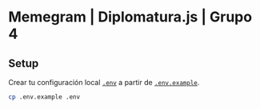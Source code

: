 # Memegram | Diplomatura.js | Grupo 4

## Setup

Crear tu configuración local [`.env`](/.env) a partir de [`.env.example`](/.env.example).

```bash
cp .env.example .env
```
